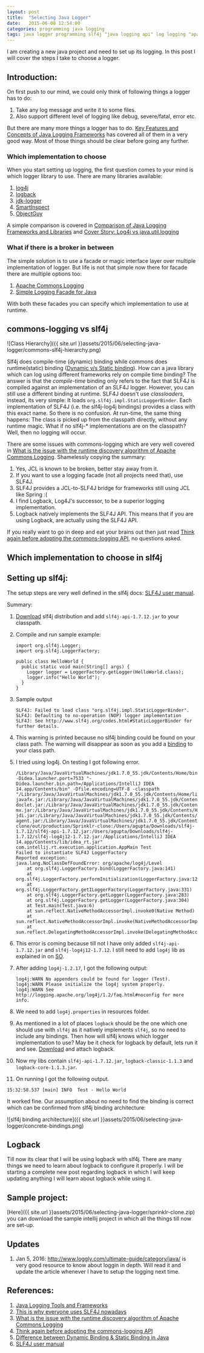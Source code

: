 ```yaml
---
layout: post
title:  "Selecting Java Logger"
date:   2015-06-08 12:54:00
categories: programming java logging
tags: java logger programming slf4j "java logging api" log logging "apache commons logging" 
---
```


I am creating a new java project and need to set up its logging. In this post I will cover the steps I take to choose a logger.

## Introduction:

On first push to our mind, we could only think of following things a logger has to do:

1. Take any log message and write it to some files.
2. Also support different level of logging like debug, severe/fatal, error etc.

But there are many more things a logger has to do. [Key Features and Concepts of Java Logging Frameworks](http://www.java-logging.com/concepts/) has covered all of them in a very good way. Most of those things should be clear before going any further.

### Which implementation to  choose

When you start setting up logging, the first question comes to your mind is which logger library to use. There are many libraries available:

1. [log4j](http://logging.apache.org/log4j/2.x/)
2. [logback](http://logback.qos.ch/)
3. [jdk-logger](https://docs.oracle.com/javase/7/docs/api/java/util/logging/Logger.html)
4. [SmartInspect](http://www.gurock.com/smartinspect/)
5. [ObjectGuy](http://www.theobjectguy.com/javalog/)

A simple comparison is covered in [Comparison of Java Logging Frameworks and Libraries](http://www.java-logging.com/comparison/) and [Cover Story: Log4j vs java.util.logging](http://java.sys-con.com/node/48541)

### What if there is a broker in between

The simple solution is to use a facade or magic interface layer over multiple implementation of logger. But life is not that simple now there for facade there are multiple options too:

1. [Apache Commons Logging](http://commons.apache.org/proper/commons-logging/)
2. [Simple Logging Facade for Java](http://www.slf4j.org/)

With both these facades you can specify which implementation to use at runtime.

## commons-logging vs slf4j

![Class Hierarchy]({{ site.url }}assets/2015/06/selecting-java-logger/commons-slf4j-hierarchy.png)

Slf4j does compile-time (dynamic) binding while commons does runtime(static) binding ([Dynamic v/s Static binding](http://geekexplains.blogspot.in/2008/06/dynamic-binding-vs-static-binding-in.html)). How can a java library which can log using different frameworks rely on compile time binding?  The answer is  that the *compile-time* binding only refers to the fact that SLF4J is compiled against an implementation of an SLF4J logger. However, you can still use a different binding at runtime. SLF4J doesn't use *classloaders*, instead, its very simple:  It loads `org.slf4j.impl.StaticLoggerBinder`.  Each implementation of SLF4J (i.e. the slf4j-log4j bindings) provides a class with this exact name. So there is no confusion.  At run-time, the same thing happens: The class is picked up from the classpath directly, without any runtime magic.  What if no slf4j-* implementations are on the classpath?  Well, then no logging will occur.

There are some issues with commons-logging which are very well covered in [What is the issue with the runtime discovery algorithm of Apache Commons Logging](http://stackoverflow.com/questions/3222895/what-is-the-issue-with-the-runtime-discovery-algorithm-of-apache-commons-logging). Shamelessly copying the summary:

1. Yes, JCL is known to be broken, better stay away from it.
2. If you want to use a logging facade (not all projects need that), use SLF4J.
3. SLF4J provides a JCL-to-SLF4J bridge for frameworks still using JCL like Spring :(
4. I find Logback, Log4J's successor, to be a superior logging implementation.
5. Logback natively implements the SLF4J API. This means that if you are using Logback, are actually using the SLF4J API.

If you really want to go in deep and eat your brains out then just read [Think again before adopting the commons-logging API](http://articles.qos.ch/thinkAgain.html), no questions asked.

## Which implementation to choose in slf4j


## Setting up slf4j:
The setup steps are very well defined in the slf4j docs: [SLF4J user manual](http://www.slf4j.org/manual.html).

Summary:

1. [Download](http://www.slf4j.org/download.html) slf4j distribution and add `slf4j-api-1.7.12.jar` to your classpath.
2. Compile and run sample example:

    ```
    import org.slf4j.Logger;
    import org.slf4j.LoggerFactory;

    public class HelloWorld {
      public static void main(String[] args) {
        Logger logger = LoggerFactory.getLogger(HelloWorld.class);
        logger.info("Hello World");
      }
    }
    ```
3. Sample output

    ```
    SLF4J: Failed to load class "org.slf4j.impl.StaticLoggerBinder".
    SLF4J: Defaulting to no-operation (NOP) logger implementation
    SLF4J: See http://www.slf4j.org/codes.html#StaticLoggerBinder for further details.
    ```
4. This warning is printed because no slf4j binding could be found on your class path. The warning will disappear as soon as you add a [binding](http://www.slf4j.org/manual.html#swapping) to your class path.
5. I tried using log4j. On testing I got following error.

    ```
    /Library/Java/JavaVirtualMachines/jdk1.7.0_55.jdk/Contents/Home/bin/java -Didea.launcher.port=7533 "-Didea.launcher.bin.path=/Applications/IntelliJ IDEA 14.app/Contents/bin" -Dfile.encoding=UTF-8 -classpath "/Library/Java/JavaVirtualMachines/jdk1.7.0_55.jdk/Contents/Home/lib/ant-javafx.jar:/Library/Java/JavaVirtualMachines/jdk1.7.0_55.jdk/Contents/Home/lib/dt.jar:/Library/Java/JavaVirtualMachines/jdk1.7.0_55.jdk/Contents/Home/lib/javafx-doclet.jar:/Library/Java/JavaVirtualMachines/jdk1.7.0_55.jdk/Contents/Home/lib/javafx-mx.jar:/Library/Java/JavaVirtualMachines/jdk1.7.0_55.jdk/Contents/Home/lib/jconsole.jar:/Library/Java/JavaVirtualMachines/jdk1.7.0_55.jdk/Contents/Home/lib/sa-jdi.jar:/Library/Java/JavaVirtualMachines/jdk1.7.0_55.jdk/Contents/Home/lib/tools.jar:/Library/Java/JavaVirtualMachines/jdk1.7.0_55.jdk/Contents/Home/jre/lib/charsets.jar:/Library/Java/JavaVirtualMachines/jdk1.7.0_55.jdk/Contents/Home/jre/lib/deploy.jar:/Library/Java/JavaVirtualMachines/jdk1.7.0_55.jdk/Contents/Home/jre/lib/htmlconverter.jar:/Library/Java/JavaVirtualMachines/jdk1.7.0_55.jdk/Contents/Home/jre/lib/javaws.jar:/Library/Java/JavaVirtualMachines/jdk1.7.0_55.jdk/Contents/Home/jre/lib/jce.jar:/Library/Java/JavaVirtualMachines/jdk1.7.0_55.jdk/Contents/Home/jre/lib/jfr.jar:/Library/Java/JavaVirtualMachines/jdk1.7.0_55.jdk/Contents/Home/jre/lib/jfxrt.jar:/Library/Java/JavaVirtualMachines/jdk1.7.0_55.jdk/Contents/Home/jre/lib/jsse.jar:/Library/Java/JavaVirtualMachines/jdk1.7.0_55.jdk/Contents/Home/jre/lib/management-agent.jar:/Library/Java/JavaVirtualMachines/jdk1.7.0_55.jdk/Contents/Home/jre/lib/plugin.jar:/Library/Java/JavaVirtualMachines/jdk1.7.0_55.jdk/Contents/Home/jre/lib/resources.jar:/Library/Java/JavaVirtualMachines/jdk1.7.0_55.jdk/Contents/Home/jre/lib/rt.jar:/Library/Java/JavaVirtualMachines/jdk1.7.0_55.jdk/Contents/Home/jre/lib/ext/dnsns.jar:/Library/Java/JavaVirtualMachines/jdk1.7.0_55.jdk/Contents/Home/jre/lib/ext/localedata.jar:/Library/Java/JavaVirtualMachines/jdk1.7.0_55.jdk/Contents/Home/jre/lib/ext/sunec.jar:/Library/Java/JavaVirtualMachines/jdk1.7.0_55.jdk/Contents/Home/jre/lib/ext/sunjce_provider.jar:/Library/Java/JavaVirtualMachines/jdk1.7.0_55.jdk/Contents/Home/jre/lib/ext/sunpkcs11.jar:/Library/Java/JavaVirtualMachines/jdk1.7.0_55.jdk/Contents/Home/jre/lib/ext/zipfs.jar:/Users/agupta/Projects/Sprinklr-clone/out/production/Sprinklr-clone:/Users/agupta/Downloads/slf4j-1.7.12/slf4j-api-1.7.12.jar:/Users/agupta/Downloads/slf4j-1.7.12/slf4j-log4j12-1.7.12.jar:/Applications/IntelliJ IDEA 14.app/Contents/lib/idea_rt.jar" com.intellij.rt.execution.application.AppMain Test
    Failed to instantiate SLF4J LoggerFactory
    Reported exception:
    java.lang.NoClassDefFoundError: org/apache/log4j/Level
        at org.slf4j.LoggerFactory.bind(LoggerFactory.java:141)
        at org.slf4j.LoggerFactory.performInitialization(LoggerFactory.java:120)
        at org.slf4j.LoggerFactory.getILoggerFactory(LoggerFactory.java:331)
        at org.slf4j.LoggerFactory.getLogger(LoggerFactory.java:283)
        at org.slf4j.LoggerFactory.getLogger(LoggerFactory.java:304)
        at Test.main(Test.java:6)
        at sun.reflect.NativeMethodAccessorImpl.invoke0(Native Method)
        at sun.reflect.NativeMethodAccessorImpl.invoke(NativeMethodAccessorImpl.java:57)
        at sun.reflect.DelegatingMethodAccessorImpl.invoke(DelegatingMethodAccessorImpl.java:43)

    ```
6. This error is coming because till not I have only added `slf4j-api-1.7.12.jar` and `slf4j-log4j12-1.7.12`. I still need to add `log4j` lib as explained in on [SO](http://stackoverflow.com/questions/10585656/java-lang-classnotfoundexception-org-apache-log4j-level).
7. After adding `log4j-1.2.17`, I got the following output:

    ```
    log4j:WARN No appenders could be found for logger (Test).
    log4j:WARN Please initialize the log4j system properly.
    log4j:WARN See http://logging.apache.org/log4j/1.2/faq.html#noconfig for more info.
    ```
8. We need to add `log4j.properties` in resources folder.
9. As mentioned in a lot of places `logback` should be the one which one should use with `slf4j` as it natively implements `slf4j`, so no need to include any bindings. Then how will slf4j knows which logger implementation to use? May be it check for logback by default, lets run it and see. [Download](http://logback.qos.ch/download.html) and attach logback.
10. Now my libs contain `slf4j-api-1.7.12.jar`, `logback-classic-1.1.3` and `logback-core-1.1.3.jar`.
11. On running I got the following output.

```
15:32:58.537 [main] INFO  Test - Hello World
```

It worked fine. Our assumption about no need to find the binding is correct which can be confirmed from slf4j binding architecture:

![slf4j binding architecture]({{ site.url }}assets/2015/06/selecting-java-logger/concrete-bindings.png)


## Logback

Till now its clear that I will be using logback with slf4j. There are many things we need to learn about logback to configure it properly. I will be starting a complete new post regarding logback in which I will keep updating anything I will learn about logback while using it.

## Sample project:

[Here]({{ site.url }}assets/2015/06/selecting-java-logger/sprinklr-clone.zip) you can download the sample intellij project in which all the things till now are set-up.

## Updates

1. Jan 5, 2016: http://www.loggly.com/ultimate-guide/category/java/ is very good resource to know about loggin in depth. Will read it and update the article whenever I have to setup the logging next time.

## References:

1. [Java Logging Tools and Frameworks](http://www.java-logging.com/)
2. [This is why everyone uses SLF4J nowadays](http://jayunit100.blogspot.in/2013/10/simplifying-distinction-between-sl4j.html)
3. [What is the issue with the runtime discovery algorithm of Apache Commons Logging](http://stackoverflow.com/questions/3222895/what-is-the-issue-with-the-runtime-discovery-algorithm-of-apache-commons-logging)
4. [Think again before adopting the commons-logging API](http://articles.qos.ch/thinkAgain.html)
5. [Difference between Dynamic Binding & Static Binding in Java](http://geekexplains.blogspot.in/2008/06/dynamic-binding-vs-static-binding-in.html)
6. [SLF4J user manual](http://www.slf4j.org/manual.html)